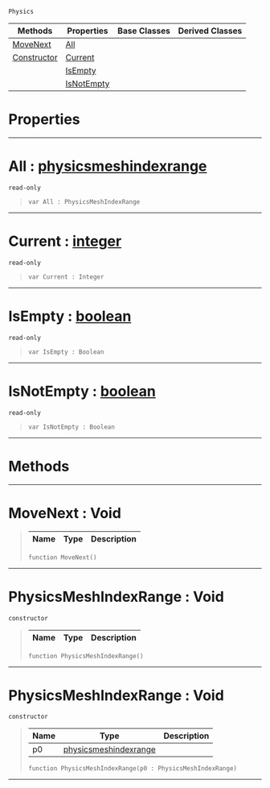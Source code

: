  `Physics`

|Methods|Properties|Base Classes|Derived Classes|
|---|---|---|---|
|[MoveNext](physicsmeshindexrange.md#movenext-void)|[All](physicsmeshindexrange.md#all-zilch-engine-document)| | |
|[Constructor](physicsmeshindexrange.md#physicsmeshindexrange-vo)|[Current](physicsmeshindexrange.md#current-zilch-engine-docu)| | |
| |[IsEmpty](physicsmeshindexrange.md#isempty-zilch-engine-docu)| | |
| |[IsNotEmpty](physicsmeshindexrange.md#isnotempty-zilch-engine-d)| | |


 #  Properties


---  
 #  All : [physicsmeshindexrange](physicsmeshindexrange.md)

 `read-only`

> 
> ```TS:Nada
> var All : PhysicsMeshIndexRange


---  
 #  Current : [integer](../nada_base_types/integer.md)

 `read-only`

> 
> ```TS:Nada
> var Current : Integer


---  
 #  IsEmpty : [boolean](../nada_base_types/boolean.md)

 `read-only`

> 
> ```TS:Nada
> var IsEmpty : Boolean


---  
 #  IsNotEmpty : [boolean](../nada_base_types/boolean.md)

 `read-only`

> 
> ```TS:Nada
> var IsNotEmpty : Boolean


---  
 #  Methods


---  
 #  MoveNext : Void

> 
> |Name|Type|Description|
> |---|---|---|
> ```TS:Nada
> function MoveNext()
> ``` 


---  
 #  PhysicsMeshIndexRange : Void

 `constructor`

> 
> |Name|Type|Description|
> |---|---|---|
> ```TS:Nada
> function PhysicsMeshIndexRange()
> ``` 


---  
 #  PhysicsMeshIndexRange : Void

 `constructor`

> 
> |Name|Type|Description|
> |---|---|---|
> |p0|[physicsmeshindexrange](physicsmeshindexrange.md)| |
> ```TS:Nada
> function PhysicsMeshIndexRange(p0 : PhysicsMeshIndexRange)
> ``` 


---  
 

 
